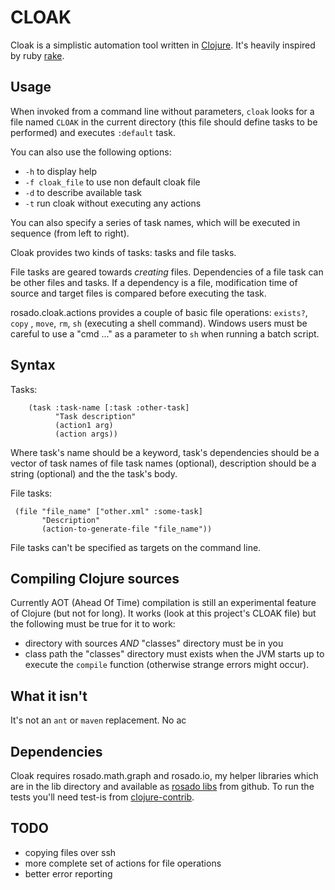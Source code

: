 # CLOAK #

Cloak is a simplistic automation tool written in [Clojure][]. It's heavily
inspired by ruby [rake][]. 

Usage
----------

When invoked from a command line without parameters, `cloak` looks for
a file named `CLOAK` in the current directory (this file should define
tasks to be performed) and executes `:default` task.

You can also use the following options:

* `-h` to display help
* `-f cloak_file` to use non default cloak file
* `-d` to describe available task
* `-t` run cloak without executing any actions

You can also specify a series of task names, which will be executed in
sequence (from left to right).

Cloak provides two kinds of tasks: tasks and file tasks. 

File tasks are geared towards *creating* files. Dependencies of a file
task can be other files and tasks. If a dependency is a file,
modification time of source and target files is compared before
executing the task. 

rosado.cloak.actions provides a couple of basic file operations:
`exists?`, `copy` , `move`, `rm`, `sh` (executing a shell
command). Windows users must be careful to use a "cmd ..." as a
parameter to `sh` when running a batch script.

Syntax
----------

Tasks:

		(task :task-name [:task :other-task]
			  "Task description"
			  (action1 arg)
			  (action args))

Where task's name should be a keyword, task's dependencies should be a
vector of task names of file task names (optional), description should
be a string (optional) and the the task's body.

File tasks:

	 (file "file_name" ["other.xml" :some-task]
	 	   "Description"
	 	   (action-to-generate-file "file_name"))

File tasks can't be specified as targets on the command line.

Compiling Clojure sources
-------------------------

Currently AOT (Ahead Of Time) compilation is still an experimental
feature of Clojure (but not for long). It works (look at this
project's CLOAK file) but the following must be true for it to work:

* directory with sources *AND* "classes" directory must be in you
* class path the "classes" directory must exists when the JVM starts up to execute the `compile` function (otherwise strange errors might occur).

What it isn't
-------------

It's not an `ant` or `maven` replacement. No ac


Dependencies
------------

Cloak requires rosado.math.graph and rosado.io, my helper libraries
which are in the lib directory and available as [rosado libs][mylibs]
from github. To run the tests you'll need test-is from
[clojure-contrib][contrib].

TODO
----------

* copying files over ssh
* more complete set of actions for file operations
* better error reporting

[rake]:http://rake.rubyforge.org/
[mylibs]:http://github.com/...
[clojure]:http://clojure.org/
[contrib]:http://sourceforge.net/projects/clojure-contrib
